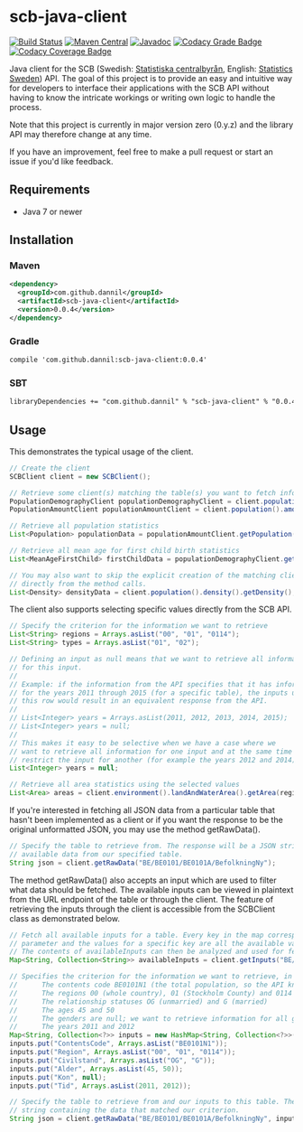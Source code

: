 # scb-java-client

[![Build Status](https://img.shields.io/travis/dannil/scb-java-client/dev.svg)](https://travis-ci.org/dannil/scb-java-client)
[![Maven Central](https://maven-badges.herokuapp.com/maven-central/com.github.dannil/scb-java-client/badge.svg)](https://maven-badges.herokuapp.com/maven-central/com.github.dannil/scb-java-client/)
[![Javadoc](https://javadoc-emblem.rhcloud.com/doc/com.github.dannil/scb-java-client/badge.svg)](http://www.javadoc.io/doc/com.github.dannil/scb-java-client)
[![Codacy Grade Badge](https://img.shields.io/codacy/grade/af5b976ee2f94fd4b25ef1ae991d7993.svg)](https://www.codacy.com/app/dannil/scb-java-client)
[![Codacy Coverage Badge](https://img.shields.io/codacy/coverage/af5b976ee2f94fd4b25ef1ae991d7993.svg)](https://www.codacy.com/app/dannil/scb-java-client)

Java client for the SCB (Swedish: [Statistiska centralbyrån](http://www.scb.se/sv_/), English: [Statistics Sweden](http://www.scb.se/en_/)) API. 
The goal of this project is to provide an easy and intuitive way for developers to interface their applications with the SCB API without having to 
know the intricate workings or writing own logic to handle the process. 

Note that this project is currently in major version zero (0.y.z) and the library API may therefore change at any time. 

If you have an improvement, feel free to make a pull request or start an issue if you'd like feedback.

## Requirements

* Java 7 or newer

## Installation

### Maven

```xml
<dependency>
  <groupId>com.github.dannil</groupId>
  <artifactId>scb-java-client</artifactId>
  <version>0.0.4</version>
</dependency>
```

### Gradle
```xml
compile 'com.github.dannil:scb-java-client:0.0.4'
```

### SBT
```xml
libraryDependencies += "com.github.dannil" % "scb-java-client" % "0.0.4"
```

## Usage

This demonstrates the typical usage of the client.

```java
// Create the client
SCBClient client = new SCBClient();

// Retrieve some client(s) matching the table(s) you want to fetch information from
PopulationDemographyClient populationDemographyClient = client.population().demography();
PopulationAmountClient populationAmountClient = client.population().amount();

// Retrieve all population statistics
List<Population> populationData = populationAmountClient.getPopulation();

// Retrieve all mean age for first child birth statistics
List<MeanAgeFirstChild> firstChildData = populationDemographyClient.getMeanAgeFirstChild();

// You may also want to skip the explicit creation of the matching client and fetch data 
// directly from the method calls.
List<Density> densityData = client.population().density().getDensity();
```

The client also supports selecting specific values directly from the SCB API.

```java
// Specify the criterion for the information we want to retrieve
List<String> regions = Arrays.asList("00", "01", "0114");
List<String> types = Arrays.asList("01", "02");

// Defining an input as null means that we want to retrieve all information
// for this input. 
// 
// Example: if the information from the API specifies that it has information 
// for the years 2011 through 2015 (for a specific table), the inputs underneath 
// this row would result in an equivalent response from the API.
//
// List<Integer> years = Arrays.asList(2011, 2012, 2013, 2014, 2015);
// List<Integer> years = null;
// 
// This makes it easy to be selective when we have a case where we 
// want to retrieve all information for one input and at the same time 
// restrict the input for another (for example the years 2012 and 2014).
List<Integer> years = null;

// Retrieve all area statistics using the selected values
List<Area> areas = client.environment().landAndWaterArea().getArea(regions, types, years);
```

If you're interested in fetching all JSON data from a particular table that hasn't been 
implemented as a client or if you want the response to be the original unformatted JSON, 
you may use the method getRawData().
```java
// Specify the table to retrieve from. The response will be a JSON string containing all the
// available data from our specified table.
String json = client.getRawData("BE/BE0101/BE0101A/BefolkningNy");
```
The method getRawData() also accepts an input which are used to filter what data should be fetched.
The available inputs can be viewed in plaintext from the URL endpoint of the table or through the client. 
The feature of retrieving the inputs through the client is accessible from the SCBClient class as demonstrated
below.

```java
// Fetch all available inputs for a table. Every key in the map corresponds to an available input
// parameter and the values for a specific key are all the available values for a specific input.
// The contents of availableInputs can then be analyzed and used for fetching more specific data.
Map<String, Collection<String>> availableInputs = client.getInputs("BE/BE0101/BE0101A/BefolkningNy");

// Specifies the criterion for the information we want to retrieve, in this case:
// 		The contents code BE0101N1 (the total population, so the API knows what information we want)
//		The regions 00 (whole country), 01 (Stockholm County) and 0114 (Upplands Väsby)
//		The relationship statuses OG (unmarried) and G (married)
//		The ages 45 and 50
//		The genders are null; we want to retrieve information for all genders
//		The years 2011 and 2012
Map<String, Collection<?>> inputs = new HashMap<String, Collection<?>>();
inputs.put("ContentsCode", Arrays.asList("BE0101N1"));
inputs.put("Region", Arrays.asList("00", "01", "0114"));
inputs.put("Civilstand", Arrays.asList("OG", "G"));
inputs.put("Alder", Arrays.asList(45, 50));
inputs.put("Kon", null);
inputs.put("Tid", Arrays.asList(2011, 2012));

// Specify the table to retrieve from and our inputs to this table. The response will be a JSON
// string containing the data that matched our criterion.
String json = client.getRawData("BE/BE0101/BE0101A/BefolkningNy", inputs);
